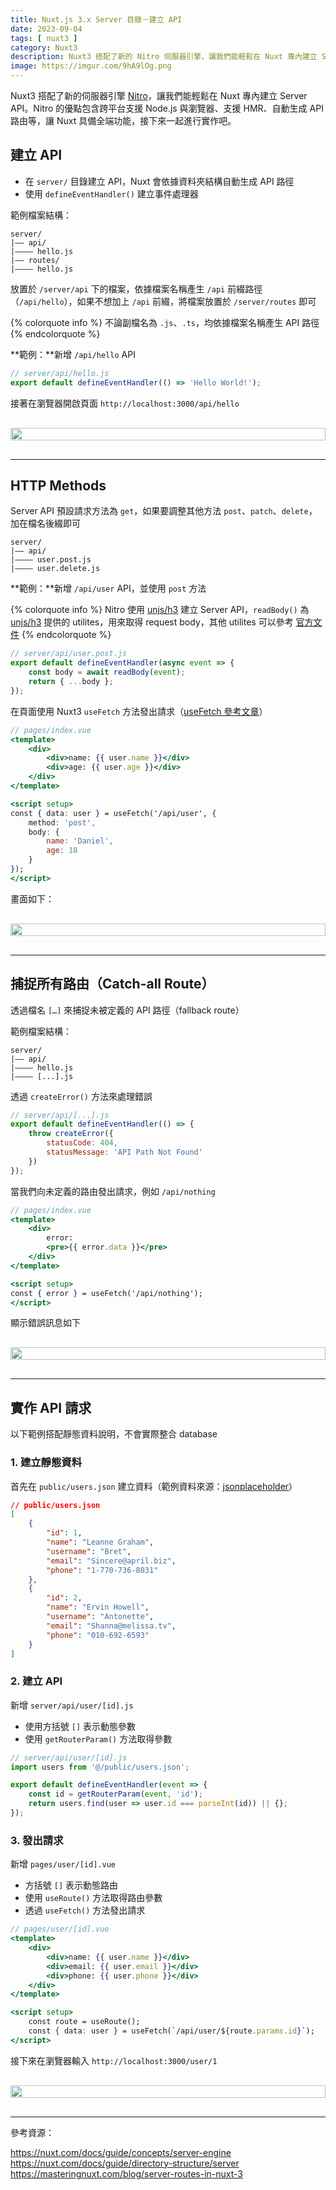 ```yaml
---
title: Nuxt.js 3.x Server 目錄－建立 API
date: 2023-09-04
tags: [ nuxt3 ]
category: Nuxt3
description: Nuxt3 搭配了新的 Nitro 伺服器引擎，讓我們能輕鬆在 Nuxt 專內建立 Server API。Nitro 的優點包含跨平台支援 Node.js 與瀏覽器、支援 HMR、自動生成 API 路由等，讓 Nuxt 具備全端功能
image: https://imgur.com/9hA9lOg.png
---
```


Nuxt3 搭配了新的伺服器引擎 [Nitro](https://nitro.unjs.io/)，讓我們能輕鬆在 Nuxt 專內建立 Server API。Nitro 的優點包含跨平台支援 Node.js 與瀏覽器、支援 HMR、自動生成 API 路由等，讓 Nuxt 具備全端功能，接下來一起進行實作吧。

## **建立 API**

- 在 `server/` 目錄建立 API，Nuxt 會依據資料夾結構自動生成 API 路徑
- 使用 `defineEventHandler()` 建立事件處理器

<!-- more -->

範例檔案結構：

```
server/
|—— api/
|———— hello.js
|—— routes/
|———— hello.js
```

放置於 `/server/api` 下的檔案，依據檔案名稱產生 `/api` 前綴路徑（`/api/hello`），如果不想加上 `/api` 前綴，將檔案放置於 `/server/routes` 即可

{% colorquote info %}
不論副檔名為 `.js`、`.ts`，均依據檔案名稱產生 API 路徑
{% endcolorquote %}

**範例：**新增 `/api/hello` API

```jsx
// server/api/hello.js
export default defineEventHandler(() => 'Hello World!');
```

接著在瀏覽器開啟頁面 `http://localhost:3000/api/hello`

<div style="display: flex; justify-content: center; margin: 30px 0;">
    <img style="width: 100%; max-width: 100%;" src="https://imgur.com/LtH9Hcq.png">
</div>

---

## **HTTP Methods**

Server API 預設請求方法為 `get`，如果要調整其他方法 `post`、`patch`、`delete`，加在檔名後綴即可

```
server/
|—— api/
|———— user.post.js
|———— user.delete.js
```

**範例：**新增 `/api/user` API，並使用 `post` 方法

{% colorquote info %}
Nitro 使用 [unjs/h3](https://github.com/unjs/h3) 建立 Server API，`readBody()` 為 [unjs/h3](https://github.com/unjs/h3) 提供的 utilites，用來取得 request body，其他 utilites 可以參考 [官方文件](https://github.com/unjs/h3#utilities)
{% endcolorquote %}


```jsx
// server/api/user.post.js
export default defineEventHandler(async event => {
    const body = await readBody(event);
    return { ...body };
});
```

在頁面使用 Nuxt3 `useFetch` 方法發出請求（[useFetch 參考文章](https://clairechang.tw/2023/07/19/nuxt3/nuxt-v3-data-fetching/)）

```jsx
// pages/index.vue
<template>
    <div>
        <div>name: {{ user.name }}</div>
        <div>age: {{ user.age }}</div>
    </div>
</template>

<script setup>
const { data: user } = useFetch('/api/user', {
    method: 'post',
    body: {
        name: 'Daniel',
        age: 18
    }
});
</script>
```

畫面如下：

<div style="display: flex; justify-content: center; margin: 30px 0;">
    <img style="width: 100%; max-width: 100%;" src="https://imgur.com/8SHH2TG.png">
</div>

---

## **捕捉所有路由（Catch-all Route）**

透過檔名 `[…]` 來捕捉未被定義的 API 路徑（fallback route）

範例檔案結構：

```
server/
|—— api/
|———— hello.js
|———— [...].js
```

透過 `createError()` 方法來處理錯誤

```jsx
// server/api/[...].js
export default defineEventHandler(() => {
    throw createError({
        statusCode: 404,
        statusMessage: 'API Path Not Found'
    })
});
```

當我們向未定義的路由發出請求，例如 `/api/nothing`

```jsx
// pages/index.vue
<template>
    <div>
        error:
        <pre>{{ error.data }}</pre>
    </div>
</template>

<script setup>
const { error } = useFetch('/api/nothing');
</script>
```

顯示錯誤訊息如下

<div style="display: flex; justify-content: center; margin: 30px 0;">
    <img style="width: 100%; max-width: 100%;" src="https://imgur.com/fnF0enq.png">
</div>

---

## **實作 API 請求**

以下範例搭配靜態資料說明，不會實際整合 database

### **1. 建立靜態資料**

首先在 `public/users.json` 建立資料（範例資料來源：[jsonplaceholder](https://jsonplaceholder.typicode.com/)）

```json
// public/users.json
[
    {
        "id": 1,
        "name": "Leanne Graham",
        "username": "Bret",
        "email": "Sincere@april.biz",
        "phone": "1-770-736-8031"
    },
    {
        "id": 2,
        "name": "Ervin Howell",
        "username": "Antonette",
        "email": "Shanna@melissa.tv",
        "phone": "010-692-6593"
    }
]
```

### **2. 建立 API**

新增 `server/api/user/[id].js`

- 使用方括號 `[]` 表示動態參數
- 使用 `getRouterParam()` 方法取得參數

```jsx
// server/api/user/[id].js
import users from '@/public/users.json';

export default defineEventHandler(event => {
    const id = getRouterParam(event, 'id');
    return users.find(user => user.id === parseInt(id)) || {};
});
```

### **3. 發出請求**

新增 `pages/user/[id].vue`

- 方括號 `[]` 表示動態路由
- 使用 `useRoute()` 方法取得路由參數
- 透過 `useFetch()` 方法發出請求

```jsx
// pages/user/[id].vue
<template>
    <div>
        <div>name: {{ user.name }}</div>
        <div>email: {{ user.email }}</div>
        <div>phone: {{ user.phone }}</div>
    </div>
</template>

<script setup>
    const route = useRoute();
    const { data: user } = useFetch(`/api/user/${route.params.id}`);
</script>
```

接下來在瀏覽器輸入 `http://localhost:3000/user/1`

<div style="display: flex; justify-content: center; margin: 30px 0;">
    <img style="width: 100%; max-width: 100%;" src="https://imgur.com/9hA9lOg.png">
</div>

---

參考資源：

https://nuxt.com/docs/guide/concepts/server-engine
https://nuxt.com/docs/guide/directory-structure/server
https://masteringnuxt.com/blog/server-routes-in-nuxt-3